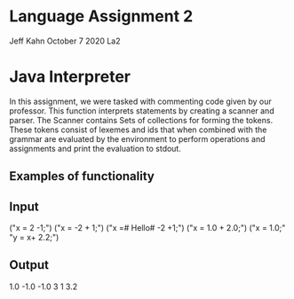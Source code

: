 # Language Assignment 2

Jeff Kahn
October 7 2020
La2



# Java Interpreter

In this assignment, we were tasked with commenting code given by our professor. This function interprets statements by creating a scanner and parser.
The Scanner contains Sets of collections for forming the tokens. These tokens consist of lexemes and ids that when combined with the grammar are evaluated by the environment to
perform operations and assignments and print the evaluation to stdout.

## Examples of functionality


## Input

("x = 2 -1;")
("x = -2 + 1;")
("x =# Hello# -2 +1;")
("x = 1.0 + 2.0;")
("x = 1.0;" "y = x+ 2.2;")
## Output
1.0
-1.0
-1.0
3
1
3.2